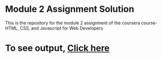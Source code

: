 # Module 2 Assignment Solution
This is the repository for the module 2 assignment of the coursera course- HTML, CSS, and Javascript for Web Developers

# To see output, <a href = "https://jayudoye.github.io/Coursera-HTML-CSS-and-Javascript-for-Web-Developers/Module2-Assignment/">Click here</a>
